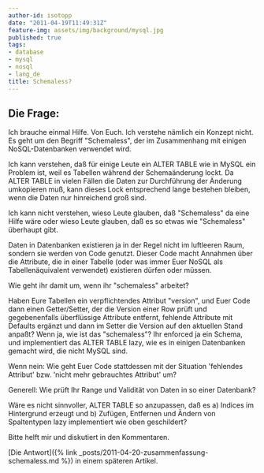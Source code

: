 ```yaml
---
author-id: isotopp
date: "2011-04-19T11:49:31Z"
feature-img: assets/img/background/mysql.jpg
published: true
tags:
- database
- mysql
- nosql
- lang_de
title: Schemaless?
---
```

## Die Frage:

Ich brauche einmal Hilfe. Von Euch. Ich verstehe nämlich ein Konzept nicht.
Es geht um den Begriff "Schemaless", der im Zusammenhang mit einigen
NoSQL-Datenbanken verwendet wird.

Ich kann verstehen, daß für einige Leute ein ALTER TABLE wie in MySQL ein
Problem ist, weil es Tabellen während der Schemaänderung lockt. Da ALTER
TABLE in vielen Fällen die Daten zur Durchführung der Änderung umkopieren
muß, kann dieses Lock entsprechend lange bestehen bleiben, wenn die Daten
nur hinreichend groß sind.

Ich kann nicht verstehen, wieso Leute glauben, daß "Schemaless" da eine
Hilfe wäre oder wieso Leute glauben, daß es so etwas wie "Schemaless"
überhaupt gibt.

Daten in Datenbanken existieren ja in der Regel nicht im luftleeren Raum,
sondern sie werden von Code genutzt. Dieser Code macht Annahmen über die
Attribute, die in einer Tabelle (oder was immer Euer NoSQL als
Tabellenäquivalent verwendet) existieren dürfen oder müssen.

Wie geht ihr damit um, wenn ihr "schemaless" arbeitet?

Haben Eure Tabellen ein verpflichtendes Attribut "version", und Euer Code
dann einen Getter/Setter, der die Version einer Row prüft und gegebenenfalls
überflüssige Attribute entfernt, fehlende Attribute mit Defaults ergänzt und
dann im Setter die Version auf den aktuellen Stand anpaßt? Wenn ja, wie ist
das "schemaless"? Ihr enforced ja ein Schema, und implementiert das ALTER
TABLE lazy, wie es in einigen Datenbanken gemacht wird, die nicht MySQL
sind.

Wenn nein: Wie geht Euer Code stattdessen mit der Situation 'fehlendes
Attribut' bzw. 'nicht mehr gebrauchtes Attribut' um?

Generell: Wie prüft Ihr Range und Validität von Daten in so einer Datenbank?

Wäre es nicht sinnvoller, ALTER TABLE so anzupassen, daß es a) Indices im
Hintergrund erzeugt und b) Zufügen, Entfernen und Ändern von Spaltentypen
lazy implementiert wie oben geschildert?

Bitte helft mir und diskutiert in den Kommentaren.

[Die Antwort]({% link _posts/2011-04-20-zusammenfassung-schemaless.md %}) in einem späteren Artikel.
